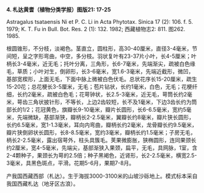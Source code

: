 **4. 札达黄耆（植物分类学报）图版21: 17-25**

Astragalus tsataensis Ni et P. C. Li in Acta Phytotax. Sinica 17 (2): 106. f. 5. 1979; K. T. Fu in Bull. Bot. Res. 2 (1): 132. 1982; 西藏植物志2: 811. 图262. 1985.

根圆锥形，不分枝，淡褐色。茎直立，圆柱形，高30-40厘米，直径3-4毫米，节间短，呈之字形弯曲，中空，多分枝。羽状复叶有23-37片小叶，长4-5厘米；叶柄长3-4毫米，近无毛；托叶分离，三角形，长6-7毫米，先端渐尖，疏被白色缘毛，草质；小叶对生，倒卵形，长3-6毫米，宽1.6-3毫米，先端近截形，微凹，基部宽楔形，上面无毛，下面中脉上微被白色伏毛。总状花序长15-20厘米，疏生15-20花；总花梗长3-5厘米，无毛；苞片钻状，长约1毫米，白色，无毛；花梗纤细，长约2毫米，疏被白色毛；花萼钟状，长2.5-3毫米，近无毛，萼筒长约2毫米，萼齿三角状披针形，不等长，上边2齿较短，长不及1毫米，下边3齿长约为筒部长的1/2；花冠黄色，旗瓣长9-10毫米，瓣片长圆形，长6-6.5毫米，宽约5毫米，先端微缺，基部渐狭，瓣柄长2-2.5毫米，翼瓣长约8毫米，瓣片狭长圆形，长约6.5毫米，宽1-1.3毫米，耳向内弯曲，瓣柄长约2毫米，龙骨瓣长约9.5毫米，瓣片狭倒卵状长圆形，长8-8.5毫米，宽约3毫米，瓣柄长约1.5毫米；子房无毛，柄长2-2.5毫米，露出宿萼外，柱头具簇毛。荚果微膨胀，狭椭圆形，连同果颈长约2厘米，宽4-5毫米，先端尖，基部渐狭入果颈，扁平，无毛，具网脉，1室，含2-4颗种子，果颈长为萼的2.5倍；种子黑褐色，近肾形，长2-2.5毫米，横宽2.5-3毫米，具黑色斑点，平滑。花期5-6月，果期7-8月。

产我国西藏西部（札达）。生于海拔3000-3100米的山坡沙砾地上。模式标本采自我国西藏札达（地牙区古浪）。
